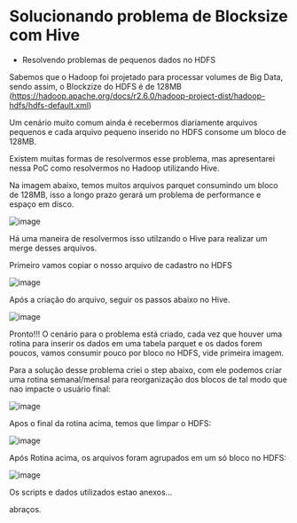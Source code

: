# Solucionando problema de Blocksize com Hive 

- Resolvendo problemas de pequenos dados no HDFS

Sabemos que o Hadoop foi projetado para processar volumes de Big Data, sendo assim, o Blockzize do HDFS é de 128MB (https://hadoop.apache.org/docs/r2.6.0/hadoop-project-dist/hadoop-hdfs/hdfs-default.xml) 

Um cenário muito comum ainda é recebermos diariamente arquivos pequenos e cada arquivo pequeno inserido no HDFS consome um bloco de 128MB.

Existem muitas formas de resolvermos esse problema, mas apresentarei nessa PoC como resolvermos no Hadoop utilizando Hive.

Na imagem abaixo, temos muitos arquivos parquet consumindo um bloco de 128MB, isso a longo prazo gerará um problema de performance e espaço em disco.

![image](https://user-images.githubusercontent.com/50892034/116010879-17850c80-a5f8-11eb-99b3-004615ec04f0.png)

Há uma maneira de resolvermos isso utilzando o Hive para realizar um merge desses arquivos.

Primeiro vamos copiar o nosso arquivo de cadastro no HDFS

![image](https://user-images.githubusercontent.com/50892034/116011016-038dda80-a5f9-11eb-944e-0cb65ef63ac0.png)

Após a criação do arquivo, seguir os passos abaixo no Hive.

![image](https://user-images.githubusercontent.com/50892034/116011050-549dce80-a5f9-11eb-857a-2451e273e19e.png)

Pronto!!! O cenário para o problema está criado, cada vez que houver uma rotina para inserir os dados em uma tabela parquet e os dados forem poucos, vamos consumir pouco por bloco no HDFS, vide primeira imagem.

Para a solução desse problema criei o step abaixo, com ele podemos criar uma rotina semanal/mensal para reorganização dos blocos de tal modo que nao impacte o usuário final:


![image](https://user-images.githubusercontent.com/50892034/116011127-d1c94380-a5f9-11eb-8a05-3f4b54657194.png)

Apos o final da rotina acima, temos que limpar o HDFS:

![image](https://user-images.githubusercontent.com/50892034/116011150-ef96a880-a5f9-11eb-8cdd-c9735a5f6aaf.png)

Após Rotina acima, os arquivos foram agrupados em um só bloco no HDFS:

![image](https://user-images.githubusercontent.com/50892034/116011260-75b2ef00-a5fa-11eb-805b-82b2a2f02787.png)

Os scripts e dados utilizados estao anexos...

abraços.

